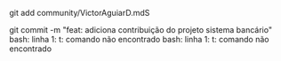 git add community/VictorAguiarD.mdS

git commit -m "feat: adiciona contribuição do projeto sistema bancário"
bash: linha 1: t: comando não encontrado
bash: linha 1: t: comando não encontrado
